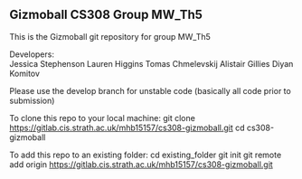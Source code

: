 ## Gizmoball CS308 Group MW_Th5

This is the Gizmoball git repository for group MW_Th5

Developers:  
Jessica Stephenson
Lauren Higgins
Tomas Chmelevskij
Alistair Gillies
Diyan Komitov

Please use the develop branch for unstable code (basically all code prior to submission)

To clone this repo to your local machine:
git clone https://gitlab.cis.strath.ac.uk/mhb15157/cs308-gizmoball.git
cd cs308-gizmoball

To add this repo to an existing folder:
cd existing_folder
git init
git remote add origin https://gitlab.cis.strath.ac.uk/mhb15157/cs308-gizmoball.git
